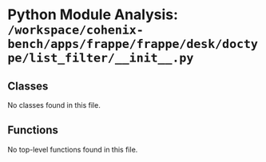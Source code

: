 # Python Module Analysis: `/workspace/cohenix-bench/apps/frappe/frappe/desk/doctype/list_filter/__init__.py`

## Classes

No classes found in this file.


## Functions

No top-level functions found in this file.
